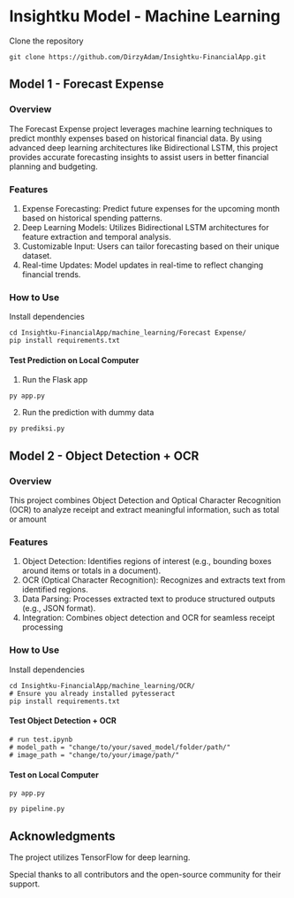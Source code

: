# Insightku Model - Machine Learning

Clone the repository
```
git clone https://github.com/DirzyAdam/Insightku-FinancialApp.git
```

## Model 1 - Forecast Expense

### Overview
The Forecast Expense project leverages machine learning techniques to predict monthly expenses based on historical financial data. By using advanced deep learning architectures like Bidirectional LSTM, this project provides accurate forecasting insights to assist users in better financial planning and budgeting.

### Features
1. Expense Forecasting: Predict future expenses for the upcoming month based on historical spending patterns.
2. Deep Learning Models: Utilizes Bidirectional LSTM architectures for feature extraction and temporal analysis.
3. Customizable Input: Users can tailor forecasting based on their unique dataset.
4. Real-time Updates: Model updates in real-time to reflect changing financial trends.

### How to Use
Install dependencies
```
cd Insightku-FinancialApp/machine_learning/Forecast Expense/
pip install requirements.txt
```

#### Test Prediction on Local Computer
1. Run the Flask app
```
py app.py
```
2. Run the prediction with dummy data
```
py prediksi.py
```

## Model 2 - Object Detection + OCR

### Overview
This project combines Object Detection and Optical Character Recognition (OCR) to analyze receipt and extract meaningful information, such as total or amount

### Features
1. Object Detection: Identifies regions of interest (e.g., bounding boxes around items or totals in a document).
2. OCR (Optical Character Recognition): Recognizes and extracts text from identified regions.
3. Data Parsing: Processes extracted text to produce structured outputs (e.g., JSON format).
4. Integration: Combines object detection and OCR for seamless receipt processing

### How to Use
Install dependencies
```
cd Insightku-FinancialApp/machine_learning/OCR/
# Ensure you already installed pytesseract
pip install requirements.txt
```

#### Test Object Detection + OCR
```
# run test.ipynb
# model_path = "change/to/your/saved_model/folder/path/"
# image_path = "change/to/your/image/path/"
```

#### Test on Local Computer
```
py app.py
```
```
py pipeline.py
```

## Acknowledgments
The project utilizes TensorFlow for deep learning.

Special thanks to all contributors and the open-source community for their support.
